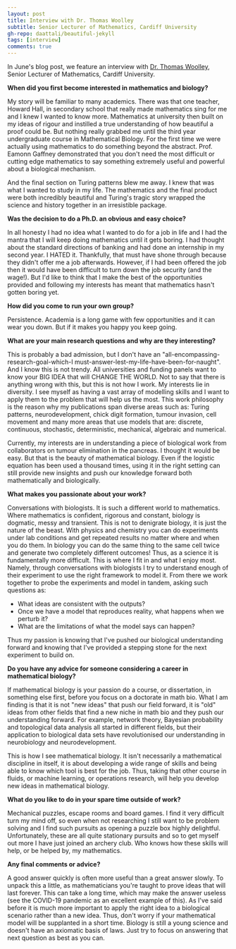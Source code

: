 ```yaml
---
layout: post
title: Interview with Dr. Thomas Woolley
subtitle: Senior Lecturer of Mathematics, Cardiff University
gh-repo: daattali/beautiful-jekyll
tags: [interview]
comments: true
---
```


In June's blog post, we feature an interview with [Dr. Thomas Woolley](http://thomaswoolley.co.uk), Senior Lecturer of Mathematics, Cardiff University.

**When did you first become interested in mathematics and biology?**

My story will be familiar to many academics. There was that one teacher, Howard Hall, in secondary school that really made mathematics sing for me and I knew I wanted to know more. Mathematics at university then built on my ideas of rigour and instilled a true understanding of how beautiful a proof could be. But nothing really grabbed me until the third year undergraduate course in Mathematical Biology. For the first time we were actually using mathematics to do something beyond the abstract. Prof. Eamonn Gaffney demonstrated that you don't need the most difficult or cutting edge mathematics to say something extremely useful and powerful about a biological mechanism.

And the final section on Turing patterns blew me away. I knew that was what I wanted to study in my life. The mathematics and the final product were both incredibly beautiful and Turing's tragic story wrapped the science and history together in an irresistible package.

**Was the decision to do a Ph.D. an obvious and easy choice?**

In all honesty I had no idea what I wanted to do for a job in life and I had the mantra that I will keep doing mathematics until it gets boring. I had thought about the standard directions of banking and had done an internship in my second year. I HATED it. Thankfully, that must have shone through because they didn't offer me a job afterwards. However, if I had been offered the job then it would have been difficult to turn down the job security (and the wage!). But I'd like to think that I make the best of the opportunities provided and following my interests has meant that mathematics hasn't gotten boring yet.

**How did you come to run your own group?**

Persistence. Academia is a long game with few opportunities and it can wear you down. But if it makes you happy you keep going.

**What are your main research questions and why are they interesting?**

This is probably a bad admission, but I don't have an "all-encompassing-research-goal-which-I must-answer-lest-my-life-have-been-for-naught". And I know this is not trendy. All universities and funding panels want to know your BIG IDEA that will CHANGE THE WORLD. Not to say that there is anything wrong with this, but this is not how I work. My interests lie in diversity. I see myself as having a vast array of modelling skills and I want to apply them to the problem that will help us the most. This work philosophy is the reason why my publications span diverse areas such as: Turing patterns, neurodevelopment, chick digit formation, tumour invasion, cell movement and many more areas that use models that are: discrete, continuous, stochastic, deterministic, mechanical, algebraic and numerical.

Currently, my interests are in understanding a piece of biological work from collaborators on tumour elimination in the pancreas. I thought it would be easy. But that is the beauty of mathematical biology. Even if the logistic equation has been used a thousand times, using it in the right setting can still provide new insights and push our knowledge forward both mathematically and biologically.


**What makes you passionate about your work?**

Conversations with biologists. It is such a different world to mathematics. Where mathematics is confident, rigorous and constant, biology is dogmatic, messy and transient. This is not to denigrate biology, it is just the nature of the beast. With physics and chemistry you can do experiments under lab conditions and get repeated results no matter where and when you do them. In biology you can do the same thing to the same cell twice and generate two completely different outcomes! Thus, as a science it is fundamentally more difficult. This is where I fit in and what I enjoy most. Namely, through conversations with biologists I try to understand enough of their experiment to use the right framework to model it. From there we work together to probe the experiments and model in tandem, asking such questions as:

- What ideas are consistent with the outputs?
- Once we have a model that reproduces reality, what happens when we perturb it?
- What are the limitations of what  the model says can happen?

Thus my passion is knowing that I've pushed our biological understanding forward and knowing that I've provided a stepping stone for the next experiment to build on.


**Do you have any advice for someone considering a career in mathematical biology?**

If mathematical biology is your passion do a course, or dissertation, in something else first, before you focus on a doctorate in math bio. What I am finding is that it is not "new ideas" that push our field forward, it is "old" ideas from other fields that find a new niche in math bio and they push our understanding forward. For example, network theory, Bayesian probability and topological data analysis all started in different fields, but their application to biological data sets have revolutionised our understanding in neurobiology and neurodevelopment.

This is how I see mathematical biology. It isn't necessarily a mathematical discipline in itself, it is about developing a wide range of skills and being able to know which tool is best for the job. Thus, taking that other course in fluids, or machine learning, or operations research, will help you develop new ideas in mathematical biology.


**What do you like to do in your spare time outside of work?**

Mechanical puzzles, escape rooms and board games. I find it very difficult turn my mind off, so even when not researching I still want to be problem solving and I find such pursuits as opening a puzzle box highly delightful. Unfortunately, these are all quite stationary pursuits and so to get myself out more I have just joined an archery club. Who knows how these skills will help, or be helped by, my mathematics.


**Any final comments or advice?**

A good answer quickly is often more useful than a great answer slowly. To unpack this a little, as mathematicians you're taught to prove ideas that will last forever. This can take a long time, which may make the answer useless (see the COVID-19 pandemic as an excellent example of this). As I've said before it is much more important to apply the right idea to a biological scenario rather than a new idea. Thus, don't worry if your mathematical model will be supplanted in a short time. Biology is still a young science and doesn't have an axiomatic basis of laws. Just try to focus on answering that next question as best as you can.

